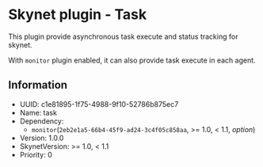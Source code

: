 # Skynet plugin - Task

This plugin provide asynchronous task execute and status tracking for skynet.

With `monitor` plugin enabled, it can also provide task execute in each agent.

## Information

- UUID: c1e81895-1f75-4988-9f10-52786b875ec7
- Name: task
- Dependency: 
  - `monitor`(`2eb2e1a5-66b4-45f9-ad24-3c4f05c858aa`, >= 1.0, < 1.1, *option*)
- Version: 1.0.0
- SkynetVersion: >= 1.0, < 1.1
- Priority: 0